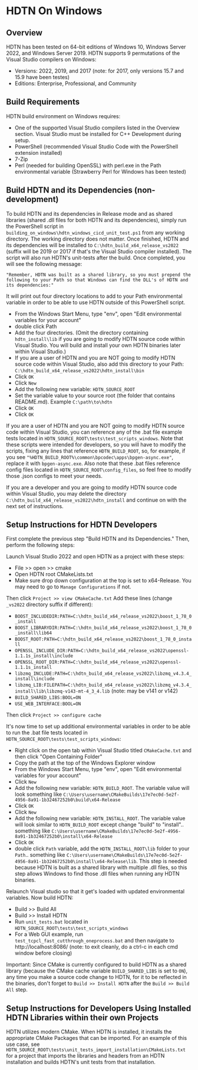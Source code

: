 HDTN On Windows
==================================

## Overview ##
 HDTN has been tested on 64-bit editions of Windows 10, Windows Server 2022, and Windows Server 2019.  HDTN supports 9 permutations of the Visual Studio compilers on Windows:
 * Versions: 2022, 2019, and 2017 (note: for 2017, only versions 15.7 and 15.9 have been testes)
 * Editions: Enterprise, Professional, and Community

## Build Requirements ##
HDTN build environment on Windows requires:
* One of the supported Visual Studio compilers listed in the Overview section.  Visual Studio must be installed for C++ Development during setup.
* PowerShell (recommended Visual Studio Code with the PowerShell extension installed)
* 7-Zip
* Perl (needed for building OpenSSL) with perl.exe in the Path environmental variable (Strawberry Perl for Windows has been tested)


## Build HDTN and its Dependencies (non-development) ##
To build HDTN and its dependencies in Release mode and as shared libraries (shared .dll files for both HDTN and its dependencies), simply run the PowerShell script in `building_on_windows\hdtn_windows_cicd_unit_test.ps1` from any working directory.  The working directory does not matter.  Once finished, HDTN and its dependencies will be installed to `C:\hdtn_build_x64_release_vs2022` (suffix will be 2019 or 2017 if that's the Visual Studio compiler installed).  The script will also run HDTN's unit-tests after the build.  Once completed, you will see the following message:

`"Remember, HDTN was built as a shared library, so you must prepend the following to your Path so that Windows can find the DLL's of HDTN and its dependencies:"`

It will print out four directory locations to add to your Path environmental variable in order to be able to use HDTN outside of this PowerShell script.
* From the Windows Start Menu, type "env", open "Edit environmental variables for your account"
* double click Path
* Add the four directories. (Omit the directory containing `hdtn_install\lib` if you are going to modify HDTN source code within Visual Studio.  You will build and install your own HDTN binaries later within Visual Studio.)
* If you are a user of HDTN and you are NOT going to modify HDTN source code within Visual Studio, also add this directory to your Path: `C:\hdtn_build_x64_release_vs2022\hdtn_install\bin`
* Click `OK`
* Click `New`
* Add the following new variable: `HDTN_SOURCE_ROOT`
* Set the variable value to your source root (the folder that contains README.md).  Example `C:\path\to\hdtn`
* Click `OK`
* Click `OK`

If you are a user of HDTN and you are NOT going to modify HDTN source code within Visual Studio, you can reference any of the .bat file example tests located in `HDTN_SOURCE_ROOT\tests\test_scripts_windows`.  Note that these scripts were intended for developers, so you will have to modify the scripts, fixing any lines that reference `HDTN_BUILD_ROOT`, so, for example, if you see `"%HDTN_BUILD_ROOT%\common\bpcodec\apps\bpgen-async.exe"`, replace it with `bpgen-async.exe`.  Also note that these .bat files reference config files located in `HDTN_SOURCE_ROOT\config_files`, so feel free to modify those .json configs to meet your needs.


If you are a developer and you are going to modify HDTN source code within Visual Studio, you may delete the directory `C:\hdtn_build_x64_release_vs2022\hdtn_install` and continue on with the next set of instructions.

## Setup Instructions for HDTN Developers ##
First complete the previous step "Build HDTN and its Dependencies."  Then, perform the following steps:

Launch Visual Studio 2022 and open HDTN as a project with these steps:
* File >> open >> cmake
* Open HDTN root CMakeLists.txt
* Make sure drop down configuration at the top is set to x64-Release.  You may need to go to `Manage Configurations` if not.

Then click `Project >> view CMakeCache.txt`
Add these lines (change `_vs2022` directory suffix if different):
* `BOOST_INCLUDEDIR:PATH=C:\hdtn_build_x64_release_vs2022\boost_1_78_0_install`
* `BOOST_LIBRARYDIR:PATH=C:\hdtn_build_x64_release_vs2022\boost_1_78_0_install\lib64`
* `BOOST_ROOT:PATH=C:\hdtn_build_x64_release_vs2022\boost_1_78_0_install`
* `OPENSSL_INCLUDE_DIR:PATH=C:\hdtn_build_x64_release_vs2022\openssl-1.1.1s_install\include`
* `OPENSSL_ROOT_DIR:PATH=C:\hdtn_build_x64_release_vs2022\openssl-1.1.1s_install`
* `libzmq_INCLUDE:PATH=C:\hdtn_build_x64_release_vs2022\libzmq_v4.3.4_install\include`
* `libzmq_LIB:FILEPATH=C:\hdtn_build_x64_release_vs2022\libzmq_v4.3.4_install\lib\libzmq-v143-mt-4_3_4.lib` (note: may be v141 or v142)
* `BUILD_SHARED_LIBS:BOOL=ON`
* `USE_WEB_INTERFACE:BOOL=ON`

Then click `Project >> configure cache`

It's now time to set up additional environmental variables in order to be able to run the .bat file tests located in `HDTN_SOURCE_ROOT\tests\test_scripts_windows`:
* Right click on the open tab within Visual Studio titled `CMakeCache.txt` and then click "Open Containing Folder"
* Copy the path at the top of the Windows Explorer window
* From the Windows Start Menu, type "env", open "Edit environmental variables for your account"
* Click `New`
* Add the following new variable: `HDTN_BUILD_ROOT`.  The variable value will look something like `C:\Users\username\CMakeBuilds\17e7ec0d-5e2f-4956-8a91-1b32467252b0\build\x64-Release`
* Click `OK`
* Click `New`
* Add the following new variable: `HDTN_INSTALL_ROOT`.  The variable value will look similar to `HDTN_BUILD_ROOT` except change "build" to "install".. something like `C:\Users\username\CMakeBuilds\17e7ec0d-5e2f-4956-8a91-1b32467252b0\install\x64-Release`
* Click `OK`
* double click `Path` variable, add the `HDTN_INSTALL_ROOT\lib` folder to your `Path`.. something like `C:\Users\username\CMakeBuilds\17e7ec0d-5e2f-4956-8a91-1b32467252b0\install\x64-Release\lib`.  This step is needed because HDTN is built as a shared library with multiple .dll files, so this step allows Windows to find those .dll files when running any HDTN binaries.

Relaunch Visual studio so that it get's loaded with updated environmental variables.  Now build HDTN:
* Build >> Build All
* Build >> Install HDTN
* Run `unit_tests.bat` located in `HDTN_SOURCE_ROOT\tests\test_scripts_windows`
* For a Web GUI example, run `test_tcpcl_fast_cutthrough_oneprocess.bat` and then navigate to http://localhost:8086/ (note: to exit cleanly, do a ctrl-c in each cmd window before closing)

Important: Since CMake is currently configured to build HDTN as a shared library (because the CMake cache variable `BUILD_SHARED_LIBS` is set to `ON`), any time you make a source code change to HDTN, for it to be reflected in the binaries, don't forget to `Build >> Install HDTN` after the `Build >> Build All` step.

## Setup Instructions for Developers Using Installed HDTN Libraries within their own Projects ##
HDTN utilizes modern CMake.  When HDTN is installed, it installs the appropriate CMake Packages that can be imported.  For an example of this use case, see `HDTN_SOURCE_ROOT\tests\unit_tests_import_installation\CMakeLists.txt` for a project that imports the libraries and headers from an HDTN installation and builds HDTN's unit tests from that installation.
